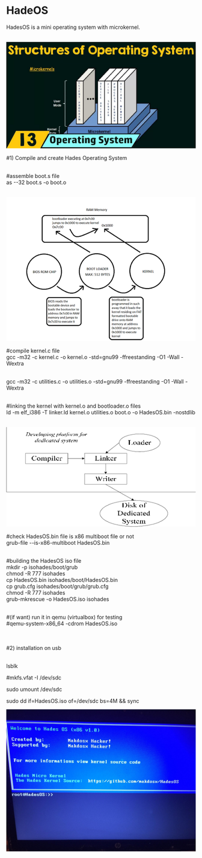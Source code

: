 # HadeOS
HadesOS is a mini operating system with microkernel. <br> <br> 

<p align="center"><img src="img/microkernel.jpeg"> <br> </p>

#1) Compile and create Hades Operating System <br> <br>

#assemble boot.s file <br>
as --32 boot.s -o boot.o <br> <br>

<p align="center"><img src="img/boot.png">  </br> </p>

#compile kernel.c file <br>
gcc -m32 -c kernel.c -o kernel.o -std=gnu99 -ffreestanding -O1 -Wall -Wextra <br> <br>

gcc -m32 -c utilities.c -o utilities.o -std=gnu99 -ffreestanding -O1 -Wall -Wextra <br> <br>

#linking the kernel with kernel.o and bootloader.o files <br>
ld -m elf_i386 -T linker.ld kernel.o utilities.o boot.o -o HadesOS.bin -nostdlib <br> <br>

<p align="center"><img src="img/linker.png">  </br> </p>
 
#check HadesOS.bin file is x86 multiboot file or not <br> 
grub-file --is-x86-multiboot HadesOS.bin <br> <br>

#building the HadesOS iso file <br>
mkdir -p isohades/boot/grub <br>
chmod -R 777 isohades <br>
cp HadesOS.bin isohades/boot/HadesOS.bin <br>
cp grub.cfg isohades/boot/grub/grub.cfg <br>
chmod -R 777 isohades <br>
grub-mkrescue -o HadesOS.iso isohades <br> <br>

#(if want) run it in qemu (virtualbox) for testing <br>
#qemu-system-x86_64 -cdrom HadesOS.iso <br> <br> <br>



#2) installation on usb <br> <br>

lsblk <br>

#mkfs.vfat -I /dev/sdc <br>

sudo umount /dev/sdc <br>

sudo dd if=HadesOS.iso of=/dev/sdc bs=4M && sync <br>

<p align="center"><img src="img/hades_os.jpeg"> <br> </p>
